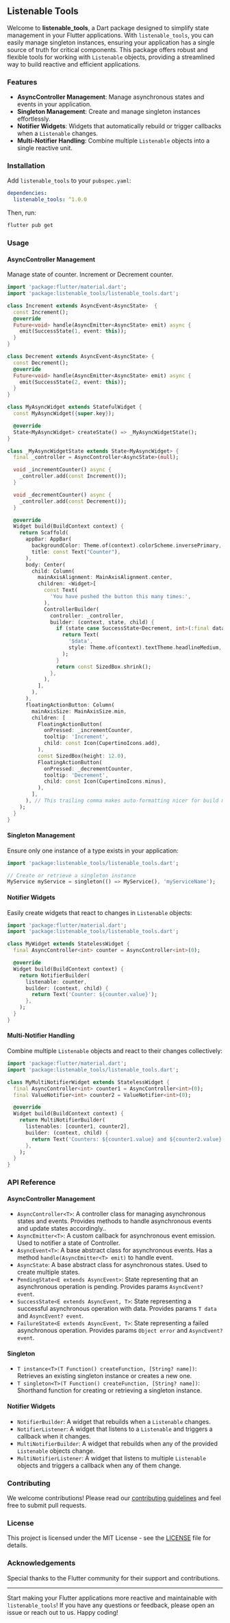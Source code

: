 ## Listenable Tools

Welcome to **listenable_tools**, a Dart package designed to simplify state management in your Flutter applications. With `listenable_tools`, you can easily manage singleton instances, ensuring your application has a single source of truth for critical components. This package offers robust and flexible tools for working with `Listenable` objects, providing a streamlined way to build reactive and efficient applications.

### Features

- **AsyncController Management**: Manage asynchronous states and events in your application.
- **Singleton Management**: Create and manage singleton instances effortlessly.
- **Notifier Widgets**: Widgets that automatically rebuild or trigger callbacks when a `Listenable` changes.
- **Multi-Notifier Handling**: Combine multiple `Listenable` objects into a single reactive unit.

### Installation

Add `listenable_tools` to your `pubspec.yaml`:

```yaml
dependencies:
  listenable_tools: ^1.0.0
```

Then, run:

```sh
flutter pub get
```

### Usage

#### AsyncController Management

Manage state of counter. Increment or Decrement counter.

```dart
import 'package:flutter/material.dart';
import 'package:listenable_tools/listenable_tools.dart';

class Increment extends AsyncEvent<AsyncState>  {
  const Increment();
  @override
  Future<void> handle(AsyncEmitter<AsyncState> emit) async {
    emit(SuccessState(1, event: this));
  }
}

class Decrement extends AsyncEvent<AsyncState> {
  const Decrement();
  @override
  Future<void> handle(AsyncEmitter<AsyncState> emit) async {
    emit(SuccessState(2, event: this));
  }
}

class MyAsyncWidget extends StatefulWidget {
  const MyAsyncWidget({super.key});

  @override
  State<MyAsyncWidget> createState() => _MyAsyncWidgetState();
}

class _MyAsyncWidgetState extends State<MyAsyncWidget> {
  final _controller = AsyncController<AsyncState>(null);

  void _incrementCounter() async {
    _controller.add(const Increment());
  }

  void _decrementCounter() async {
    _controller.add(const Decrement());
  }

  @override
  Widget build(BuildContext context) {
    return Scaffold(
      appBar: AppBar(
        backgroundColor: Theme.of(context).colorScheme.inversePrimary,
        title: const Text("Counter"),
      ),
      body: Center(
        child: Column(
          mainAxisAlignment: MainAxisAlignment.center,
          children: <Widget>[
            const Text(
              'You have pushed the button this many times:',
            ),
            ControllerBuilder(
              controller: _controller,
              builder: (context, state, child) {
                if (state case SuccessState<Decrement, int>(:final data)) {
                  return Text(
                    '$data',
                    style: Theme.of(context).textTheme.headlineMedium,
                  );
                }
                return const SizedBox.shrink();
              },
            ),
          ],
        ),
      ),
      floatingActionButton: Column(
        mainAxisSize: MainAxisSize.min,
        children: [
          FloatingActionButton(
            onPressed: _incrementCounter,
            tooltip: 'Increment',
            child: const Icon(CupertinoIcons.add),
          ),
          const SizedBox(height: 12.0),
          FloatingActionButton(
            onPressed: _decrementCounter,
            tooltip: 'Decrement',
            child: const Icon(CupertinoIcons.minus),
          ),
        ],
      ), // This trailing comma makes auto-formatting nicer for build methods.
    );
  }
}
```

#### Singleton Management

Ensure only one instance of a type exists in your application:

```dart
import 'package:listenable_tools/listenable_tools.dart';

// Create or retrieve a singleton instance
MyService myService = singleton(() => MyService(), 'myServiceName');
```

#### Notifier Widgets

Easily create widgets that react to changes in `Listenable` objects:

```dart
import 'package:flutter/material.dart';
import 'package:listenable_tools/listenable_tools.dart';

class MyWidget extends StatelessWidget {
  final AsyncController<int> counter = AsyncController<int>(0);

  @override
  Widget build(BuildContext context) {
    return NotifierBuilder(
      listenable: counter,
      builder: (context, child) {
        return Text('Counter: ${counter.value}');
      },
    );
  }
}
```

#### Multi-Notifier Handling

Combine multiple `Listenable` objects and react to their changes collectively:

```dart
import 'package:flutter/material.dart';
import 'package:listenable_tools/listenable_tools.dart';

class MyMultiNotifierWidget extends StatelessWidget {
  final AsyncController<int> counter1 = AsyncController<int>(0);
  final ValueNotifier<int> counter2 = ValueNotifier<int>(0);

  @override
  Widget build(BuildContext context) {
    return MultiNotifierBuilder(
      listenables: [counter1, counter2],
      builder: (context, child) {
        return Text('Counters: ${counter1.value} and ${counter2.value}');
      },
    );
  }
}
```

### API Reference

#### AsyncController Management

- `AsyncController<T>`: A controller class for managing asynchronous states and events. Provides methods to handle asynchronous events and update states accordingly..
- `AsyncEmitter<T>`: A custom callback for asynchronous event emission. Used to notifier a state of Controller.
- `AsyncEvent<T>`:  A base abstract class for asynchronous events. Has a method `handle(AsyncEmitter<T> emit)` to handle event. 
- `AsyncState`: A base abstract class for asynchronous states. Used to create multiple states.
- `PendingState<E extends AsyncEvent>`: State representing that an asynchronous operation is pending. Provides params `AsyncEvent? event`.
- `SuccessState<E extends AsyncEvent, T>`: State representing a successful asynchronous operation with data. Provides params `T data` and `AsyncEvent? event`.
- `FailureState<E extends AsyncEvent, T>`: State representing a failed asynchronous operation. Provides params `Object error` and `AsyncEvent? event`.

#### Singleton

- `T instance<T>(T Function() createFunction, [String? name])`: Retrieves an existing singleton instance or creates a new one.
- `T singleton<T>(T Function() createFunction, [String? name])`: Shorthand function for creating or retrieving a singleton instance.

#### Notifier Widgets

- `NotifierBuilder`: A widget that rebuilds when a `Listenable` changes.
- `NotifierListener`: A widget that listens to a `Listenable` and triggers a callback when it changes.
- `MultiNotifierBuilder`: A widget that rebuilds when any of the provided `Listenable` objects change.
- `MultiNotifierListener`: A widget that listens to multiple `Listenable` objects and triggers a callback when any of them change.

### Contributing

We welcome contributions! Please read our [contributing guidelines](CONTRIBUTING.md) and feel free to submit pull requests.

### License

This project is licensed under the MIT License - see the [LICENSE](LICENSE) file for details.

### Acknowledgements

Special thanks to the Flutter community for their support and contributions.

---

Start making your Flutter applications more reactive and maintainable with `listenable_tools`! If you have any questions or feedback, please open an issue or reach out to us. Happy coding!